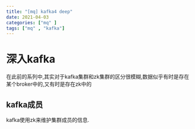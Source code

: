 ```yaml
---
title: "[mq] kafka4 deep"
date: 2021-04-03
categories: ["mq" ]
tags: ["mq" , "kafka"]
---
```


# 深入kafka

在此前的系列中,其实对于kafka集群和zk集群的区分很模糊,数据似乎有时是存在某个broker中的,又有时是存在zk中的

## kafka成员

kafka使用zk来维护集群成员的信息.